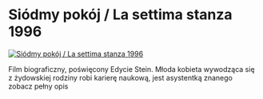 Siódmy pokój / La settima stanza 1996 
=============
[![Siódmy pokój / La settima stanza 1996 ](http://vidos.pl/images/player.gif)](http://vidos.pl/siodmy-pokoj-la-settima-stanza-1996)

 Film biograficzny, poświęcony Edycie Stein. Młoda kobieta wywodząca się z żydowskiej rodziny robi karierę naukową, jest asystentką znanego zobacz pełny opis
